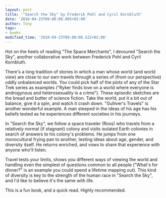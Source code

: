```yaml
---
layout: post
title: '"Search the Sky" by Frederik Pohl and Cyril Kornbluth'
date: '2010-04-23T09:00:00.005+02:00'
author: Tony
tags:
- books
modified_time: '2010-04-23T09:00:06.522+02:00'
---
```


Hot on the heels of reading "The Space Merchants", I devoured "Search the Sky",
another collaborative work between Frederick Pohl and Cyril Kornbluth.

There's a long tradition of stories in which a man whose world (and world view)
are close to our own travels through a series of (from our perspective) oddly
unbalanced worlds. You could pick half of the plots of any of the Star Trek
series as examples ("Ryker finds love on a world where everyone is androgynous
and heterosexuality is a crime"). These episodic sketches are the bread and
butter of science fiction. Take the world, put it a bit out of balance, give it
a spin, and watch it crash down. "Gulliver's Travels" is another wonderful
example. A man steeped in the ideas of his age has his beliefs tested as he
experiences different societies in his journeys. 

In "Search the Sky", we follow a space traveler (Ross) who travels from a
relatively normal (if stagnant) colony and visits isolated Earth colonies in
search of answers to his colony's problems. He jumps from one monocultural
frying pan to another, testing ideas about age, gender, and diversity itself.
He returns enriched, and vows to share that experience with anyone who'll
listen.

Travel tests your limits, shows you different ways of viewing the world and
handling even the simplest of questions common to all people ("What's for
dinner?" is an example you could spend a lifetime mapping out). This kind of
diversity is key to the strength of the human race in "Search the Sky", and I'd
like to believe it's the same with life.

This is a fun book, and a quick read. Highly recommended.